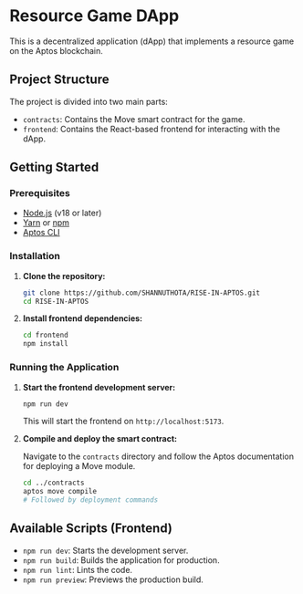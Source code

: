 # Resource Game DApp

This is a decentralized application (dApp) that implements a resource game on the Aptos blockchain.

## Project Structure

The project is divided into two main parts:

- `contracts`: Contains the Move smart contract for the game.
- `frontend`: Contains the React-based frontend for interacting with the dApp.

## Getting Started

### Prerequisites

- [Node.js](https://nodejs.org/) (v18 or later)
- [Yarn](https://yarnpkg.com/) or [npm](https://www.npmjs.com/)
- [Aptos CLI](https://aptos.dev/cli-tools/aptos-cli/install-aptos-cli)

### Installation

1. **Clone the repository:**

   ```bash
   git clone https://github.com/SHANNUTHOTA/RISE-IN-APTOS.git
   cd RISE-IN-APTOS
   ```

2. **Install frontend dependencies:**

   ```bash
   cd frontend
   npm install
   ```

### Running the Application

1. **Start the frontend development server:**

   ```bash
   npm run dev
   ```

   This will start the frontend on `http://localhost:5173`.

2. **Compile and deploy the smart contract:**

   Navigate to the `contracts` directory and follow the Aptos documentation for deploying a Move module.

   ```bash
   cd ../contracts
   aptos move compile
   # Followed by deployment commands
   ```

## Available Scripts (Frontend)

- `npm run dev`: Starts the development server.
- `npm run build`: Builds the application for production.
- `npm run lint`: Lints the code.
- `npm run preview`: Previews the production build.

